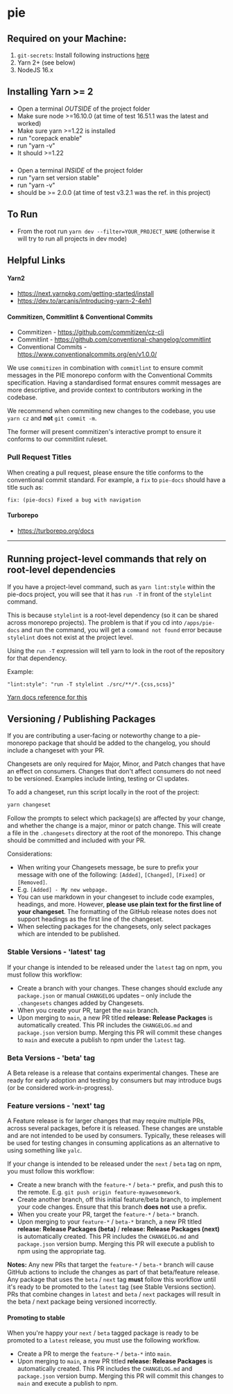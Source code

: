 # pie

## Required on your Machine:
1. `git-secrets`: Install following instructions [here](https://github.com/awslabs/git-secrets)
2. Yarn 2+ (see below)
3. NodeJS 16.x

## Installing Yarn >= 2

- Open a terminal *OUTSIDE* of the project folder
- Make sure node >=16.10.0 (at time of test 16.51.1 was the latest and worked)
- Make sure yarn >=1.22 is installed
- run "corepack enable"
- run "yarn -v"
- It should >=1.22
###
- Open a terminal *INSIDE* of the project folder
- run "yarn set version stable"
- run "yarn -v"
- should be >= 2.0.0 (at time of test v3.2.1 was the ref. in this project)

## To Run

- From the root run `yarn dev --filter=YOUR_PROJECT_NAME` (otherwise it will try to run all projects in dev mode)

## Helpful Links

#### Yarn2

- https://next.yarnpkg.com/getting-started/install
- https://dev.to/arcanis/introducing-yarn-2-4eh1

#### Commitizen, Commitlint & Conventional Commits

- Commitizen - https://github.com/commitizen/cz-cli
- Commitlint - https://github.com/conventional-changelog/commitlint
- Conventional Commits - https://www.conventionalcommits.org/en/v1.0.0/

We use `commitizen` in combination with `commitlint` to ensure commit messages in the PIE monorepo conform with the Conventional Commits specification. Having a standardised format ensures commit messages are more descriptive, and provide context to contributors working in the codebase.

We recommend when commiting new changes to the codebase, you use `yarn cz` and **not** `git commit -m`.

The former will present commitizen's interactive prompt to ensure it conforms to our commitlint ruleset.

### Pull Request Titles
When creating a pull request, please ensure the title conforms to the conventional commit standard. For example, a `fix` to `pie-docs` should have a title such as:

`fix: (pie-docs) Fixed a bug with navigation`

#### Turborepo

- https://turborepo.org/docs

---

## Running project-level commands that rely on root-level dependencies
If you have a project-level command, such as `yarn lint:style` within the pie-docs project, you will see that it has `run -T` in front of the `stylelint` command.

This is because `stylelint` is a root-level dependency (so it can be shared across monorepo projects). The problem is that if you cd into `/apps/pie-docs` and run the command, you will get a `command not found` error because `stylelint` does not exist at the project level.

Using the `run -T` expression will tell yarn to look in the root of the repository for that dependency.

Example:

```
"lint:style": "run -T stylelint ./src/**/*.{css,scss}"
```

[Yarn docs reference for this](https://yarnpkg.com/getting-started/qa#how-to-share-scripts-between-workspaces)


## Versioning / Publishing Packages

If you are contributing a user-facing or noteworthy change to a pie-monorepo package that should be added to the changelog, you should include a changeset with your PR.

Changesets are only required for Major, Minor, and Patch changes that have an effect on consumers. Changes that don't affect consumers do not need to be versioned. Examples include linting, testing or CI updates.

To add a changeset, run this script locally in the root of the project:

```bash
yarn changeset
```

Follow the prompts to select which package(s) are affected by your change, and whether the change is a major, minor or patch change. This will create a file in the `.changesets` directory at the root of the monorepo. This change should be committed and included with your PR.

Considerations:

- When writing your Changesets message, be sure to prefix your message with one of the following: `[Added]`, `[Changed]`, `[Fixed]` or `[Removed]`.
- E.g. `[Added] - My new webpage.`
- You can use markdown in your changeset to include code examples, headings, and more. However, **please use plain text for the first line of your changeset**. The formatting of the GitHub release notes does not support headings as the first line of the changeset.
- When selecting packages for the changesets, only select packages which are intended to be published.


### Stable Versions - 'latest' tag

If your change is intended to be released under the `latest` tag on npm, you must follow this workflow:

- Create a branch with your changes. These changes should exclude any `package.json` or manual `CHANGELOG` updates – only include the `.changesets` changes added by Changesets.
- When you create your PR, target the `main` branch.
- Upon merging to `main`, a new PR titled **release: Release Packages** is automatically created. This PR includes the `CHANGELOG.md` and `package.json` version bump. Merging this PR will commit these changes to `main` and execute a publish to npm under the `latest` tag.


### Beta Versions - 'beta' tag

A Beta release is a release that contains experimental changes. These are ready for early adoption and testing by consumers but may introduce bugs (or be considered work-in-progress).

### Feature versions - 'next' tag

A Feature release is for larger changes that may require multiple PRs, across several packages, before it is released. These changes are unstable and are not intended to be used by consumers. Typically, these releases will be used for testing changes in consuming applications as an alternative to using something like `yalc`.


If your change is intended to be released under the `next` / `beta` tag on npm, you must follow this workflow:
- Create a new branch with the `feature-*` / `beta-*` prefix, and push this to the remote. E.g. `git push origin feature-myawesomework`.
- Create another branch, off this initial feature/beta branch, to implement your code changes. Ensure that this branch **does not** use a prefix.
- When you create your PR, target the `feature-*` / `beta-*` branch.
- Upon merging to your `feature-*` / `beta-*` branch, a new PR titled **release: Release Packages (beta)** / **release: Release Packages (next)** is automatically created. This PR includes the `CHANGELOG.md` and `package.json` version bump. Merging this PR will execute a publish to npm using the appropriate tag.

**Notes:** Any new PRs that target the `feature-*` / `beta-*` branch will cause GitHub actions to include the changes as part of that beta/feature release.
Any package that uses the `beta` / `next` tag **must** follow this workflow until it's ready to be promoted to the `latest` tag (see Stable Versions section). PRs that combine changes in `latest` and `beta` / `next` packages will result in the beta / next package being versioned incorrectly.

#### Promoting to stable

When you're happy your `next` / `beta` tagged package is ready to be promoted to a `latest` release, you must use the following workflow.

- Create a PR to merge the `feature-*` / `beta-*` into `main`.
- Upon merging to `main`, a new PR titled **release: Release Packages** is automatically created. This PR includes the `CHANGELOG.md` and `package.json` version bump. Merging this PR will commit this changes to `main` and execute a publish to npm.
